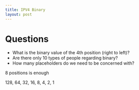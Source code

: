 ```yaml
---
title: IPV4 Binary
layout: post
---
```


Questions
===

 * What is the binary value of the 4th position (right to left)?
 * Are there only 10 types of people regarding binary? 
 * How many placeholders do we need to be concerned with?


8 positions is enough

128, 64, 32, 16, 8, 4, 2, 1



